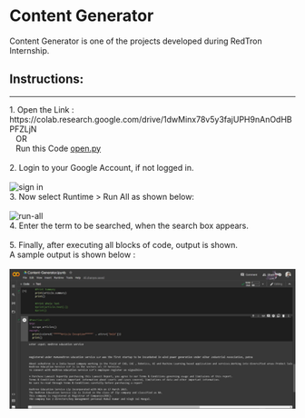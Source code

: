 # Content Generator
Content Generator is one of the projects developed during RedTron Internship.

## Instructions:
<hr/>
1. Open the Link : https://colab.research.google.com/drive/1dwMinx78v5y3fajUPH9nAnOdHBPFZLjN
     <br/> &ensp; OR <br/>
   &ensp; Run this Code <a href='open.py' target='_blank'>open.py</a> <br/>
<br/>
2. Login to your Google Account, if not logged in. <br/> <br/>
 <img src='https://user-images.githubusercontent.com/104615876/224542626-a3e63f3a-6abe-4d7d-abd8-cbc74f8de434.jpg' alt ='sign in' /> <br/>
3.  Now select Runtime > Run All as shown below: <br/> <br/>
<img alt='run-all' src='https://user-images.githubusercontent.com/104615876/224545266-e013aebe-b1ad-40a1-a6a4-225d20ed118b.jpg' /> <br/>
4. Enter the term to be searched, when the search box appears. <br/> <br/>
5. Finally, after executing all blocks of code, output is shown. <br/> 
A sample output is shown below : <br/> <br/>
<img alt='output' src='output.jpg'/>
